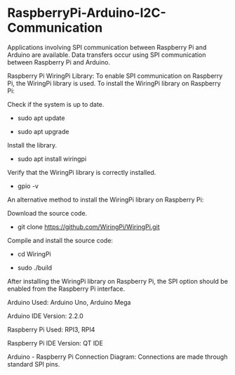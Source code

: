 # RaspberryPi-Arduino-I2C-Communication
Applications involving SPI communication between Raspberry Pi and Arduino are available. Data transfers occur using SPI communication between Raspberry Pi and Arduino.

Raspberry Pi WiringPi Library: To enable SPI communication on Raspberry Pi, the WiringPi library is used. To install the WiringPi library on Raspberry Pi:

Check if the system is up to date.

- sudo apt update

- sudo apt upgrade

Install the library.

- sudo apt install wiringpi

Verify that the WiringPi library is correctly installed.

- gpio -v

An alternative method to install the WiringPi library on Raspberry Pi:

Download the source code.

- git clone https://github.com/WiringPi/WiringPi.git

Compile and install the source code:

- cd WiringPi

- sudo ./build

After installing the WiringPi library on Raspberry Pi, the SPI option should be enabled from the Raspberry Pi interface.

Arduino Used: Arduino Uno, Arduino Mega

Arduino IDE Version: 2.2.0

Raspberry Pi Used: RPI3, RPI4

Raspberry Pi IDE Version: QT IDE

Arduino - Raspberry Pi Connection Diagram: Connections are made through standard SPI pins.
